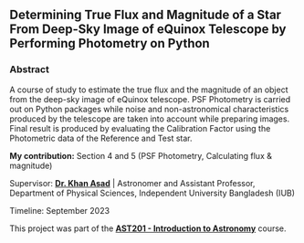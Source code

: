 ## Determining True Flux and Magnitude of a Star From Deep-Sky Image of eQuinox Telescope by Performing Photometry on Python

### Abstract
A course of study to estimate the true flux and the magnitude of an object from the deep-sky image of eQuinox telescope. PSF Photometry is carried out on Python packages while noise and non-astronomical characteristics produced by the telescope are taken into account while preparing images. Final result is produced by evaluating the Calibration Factor using the Photometric data of the Reference and Test star.

**My contribution:** Section 4 and 5 (PSF Photometry, Calculating flux & magnitude)

Supervisor: [**Dr. Khan Asad**](https://coalab.space/people/asad/) | Astronomer and Assistant Professor, Department of Physical Sciences, Independent University Bangladesh (IUB)

Timeline: September 2023

This project was part of the [**AST201 - Introduction to Astronomy**](https://cassa.site/abekta/courses/ast201) course.
